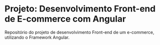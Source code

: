 # Projeto: Desenvolvimento Front-end de E-commerce com Angular

Repositório do projeto de desenvolvimento Front-end de um e-commerce, utilizando o Framework Angular.
